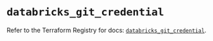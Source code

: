 # `databricks_git_credential`

Refer to the Terraform Registry for docs: [`databricks_git_credential`](https://registry.terraform.io/providers/databricks/databricks/1.50.0/docs/resources/git_credential).

